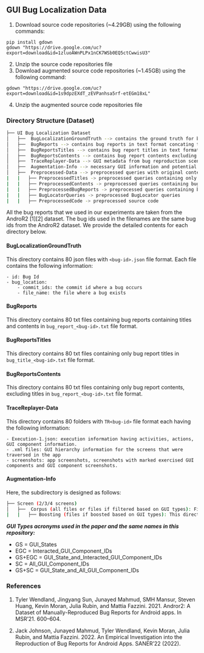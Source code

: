 ## GUI Bug Localization Data

1. Download source code repositories (~4.29GB) using the following commands:

```
pip install gdown
gdown "https://drive.google.com/uc?export=download&id=1zluoAWnPLPx1nCK7WSb0EQ5ctCwwisU3"

```
2. Unzip the source code repositories file
3. Download augmented source code repositories (~1.45GB) using the following command:
```
gdown "https://drive.google.com/uc?export=download&id=1s9dpzEXdT_zEVPanhsa5rf-etEGm18xL"
```
4. Unzip the augmented source code repositories file

### Directory Structure (Dataset)
```bash
├── UI Bug Localization Dataset
│   ├──  BugLocalizationGroundTruth --> contains the ground truth for buggy commit ids and relevant filenames in JSON format for all 80 bug reports
│   ├──  BugReports --> contains bug reports in text format concating titles and contents
│   ├──  BugReportsTitles --> contains bug report titles in text format
│   ├──  BugReportsContents --> contains bug report contents excluding titles in text format
│   ├──  TraceReplayer-Data --> GUI metadata from bug reproduction scenarios having app screenshots, relevant XMLs, and app execution information in JSON format
│   ├──  Augmentation-Info --> necessary GUI information and potential filenames based on the number of screens, re-ranking criteria used in the configurations
│   ├──  Preprocessed-Data --> preprocessed queries with original content, query replacement, query expansion, and preprocessed source code 
|   |   ├── PreprocessedTitles -> preprocessed queries containing only bug report titles 
|   |   ├── PreprocessedContents -> preprocessed queries containing bug reports excluding titles 
|   |   ├── PreprocessedBugReports -> preprocessed queries containing bug reports including titles 
|   |   ├── BugLocatorQueries -> preprocessed BugLocator queries 
|   |   ├── PreprocessedCode -> preprocessed source code
```

All the bug reports that we used in our experiments are taken from the AndroR2 [1][2] dataset. The bug ids used in the filenames are the same bug ids from the AndroR2 dataset. We provide the detailed contents for each directory below.
#### BugLocalizationGroundTruth
This directory contains 80 json files with ```<bug-id>.json``` file format. Each file contains the following information:

    - id: Bug Id
    - bug_location: 
        - commit_ids: the commit id where a bug occurs
        - file_name: the file where a bug exists

#### BugReports
This directory contains 80 txt files containing bug reports containing titles and contents in ```bug_report_<bug-id>.txt``` file format. 

#### BugReportsTitles
This directory contains 80 txt files containing only bug report titles in ```bug_title_<bug-id>.txt``` file format. 

#### BugReportsContents
This directory contains 80 txt files containing only bug report contents, excluding titles in ```bug_report_<bug-id>.txt``` file format. 

#### TraceReplayer-Data
This directory contains 80 folders with ```TR<bug-id>``` file format each having the following information:

    - Execution-1.json: execution information having activities, actions, GUI component information.
    - .xml files: GUI hierarchy information for the screens that were traversed in the app
    - screenshots: app screenshots, screenshots with marked exercised GUI components and GUI component screenshots.

#### Augmentation-Info
Here, the subdirectory is designed as follows:

```bash
├── Screen (2/3/4 screens)
│   ├──  Corpus (all files or files if filtered based on GUI types): Files_In_Corpus.csv file contains bug report id and necessary file paths and Queries.csv file contains bug report ids, activities, fragments, exercised GUI components and all GUI components on the selected screens
|   |   ├── Boosting (files if boosted based on GUI types): This directory contains files that are boosted in Match_Query_File_List.csv and the remaining files are in Not_Match_Query_File_List.csv
```

_**GUI Types acronyms used in the paper and the same names in this repository:**_
- GS = GUI_States
- EGC = Interacted_GUI_Component_IDs
- GS+EGC = GUI_State_and_Interacted_GUI_Component_IDs
- SC = All_GUI_Component_IDs
- GS+SC = GUI_State_and_All_GUI_Component_IDs

### References
1. Tyler Wendland, Jingyang Sun, Junayed Mahmud, SMH Mansur, Steven Huang, Kevin Moran, Julia Rubin, and Mattia Fazzini. 2021. Andror2: A Dataset of Manually-Reproduced Bug Reports for Android apps. In MSR’21. 600–604.

2. Jack Johnson, Junayed Mahmud, Tyler Wendland, Kevin Moran, Julia Rubin, and Mattia Fazzini. 2022. An Empirical Investigation into the Reproduction of Bug Reports for Android Apps. SANER’22 (2022).

